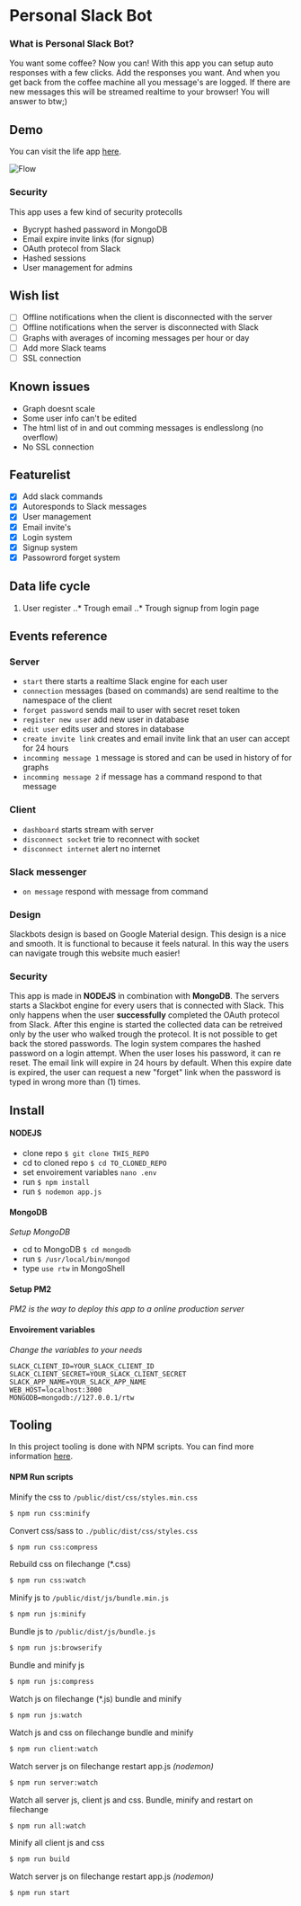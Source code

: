 # Personal Slack Bot

### What is Personal Slack Bot?
You want some coffee? Now you can! With this app you can setup auto responses with a few clicks. Add the responses you want. And when you get back from the coffee machine all you message's are logged. If there are new messages this will be streamed realtime to your browser! You will answer to btw;)

## Demo
You can visit the life app [here](http://socialscoutagency.com).

![Flow](https://raw.githubusercontent.com/royvanderzon/minor-realtimeweb-2/master/flow.jpg)

### Security
This app uses a few kind of security protecolls
- Bycrypt hashed password in MongoDB
- Email expire invite links (for signup)
- OAuth protecol from Slack
- Hashed sessions
- User management for admins

## Wish list
* [ ] Offline notifications when the client is disconnected with the server
* [ ] Offline notifications when the server is disconnected with Slack
* [ ] Graphs with averages of incoming messages per hour or day
* [ ] Add more Slack teams
* [ ] SSL connection

## Known issues
* Graph doesnt scale
* Some user info can't be edited
* The html list of in and out comming messages is endlesslong (no overflow)
* No SSL connection

## Featurelist
* [X] Add slack commands
* [X] Autoresponds to Slack messages
* [X] User management
* [X] Email invite's
* [X] Login system
* [X] Signup system
* [X] Passowrord forget system

## Data life cycle
1. User register
..* Trough email
..* Trough signup from login page

## Events reference
### Server
* `start` there starts a realtime Slack engine for each user
* `connection` messages (based on commands) are send realtime to the namespace of the client
* `forget password` sends mail to user with secret reset token
* `register new user` add new user in database
* `edit user` edits user and stores in database
* `create invite link` creates and email invite link that an user can accept for 24 hours
* `incomming message 1` message is stored and can be used in history of for graphs
* `incomming message 2` if message has a command respond to that message
### Client
* `dashboard` starts stream with server
* `disconnect socket` trie to reconnect with socket
* `disconnect internet` alert no internet
### Slack messenger
* `on message` respond with message from command

### Design
Slackbots design is based on Google Material design. This design is a nice and smooth. It is functional to because it feels natural. In this way the users can navigate trough this website much easier!

### Security
This app is made in **NODEJS** in combination with **MongoDB**. The servers starts a Slackbot engine for every users that is connected with Slack. This only happens when the user **successfully** completed the OAuth protecol from Slack. After this engine is started the collected data can be retreived only by the user who walked trough the protecol. It is not possible to get back the stored passwords. The login system compares the hashed password on a login attempt. When the user loses his password, it can re reset. The email link will expire in 24 hours by default. When this expire date is expired, the user can request a new "forget" link when the password is typed in wrong more than (1) times.

## Install
#### NODEJS
- clone repo `$ git clone THIS_REPO`
- cd to cloned repo `$ cd TO_CLONED_REPO`
- set envoirement variables `nano .env`
- run `$ npm install`
- run `$ nodemon app.js`
#### MongoDB
*Setup MongoDB*
- cd to MongoDB `$ cd mongodb`
- run `$ /usr/local/bin/mongod`
- type `use rtw` in MongoShell
#### Setup PM2
*PM2 is the way to deploy this app to a online production server*
#### Envoirement variables
*Change the variables to your needs*
```
SLACK_CLIENT_ID=YOUR_SLACK_CLIENT_ID
SLACK_CLIENT_SECRET=YOUR_SLACK_CLIENT_SECRET
SLACK_APP_NAME=YOUR_SLACK_APP_NAME
WEB_HOST=localhost:3000
MONGODB=mongodb://127.0.0.1/rtw
```

## Tooling
In this project tooling is done with NPM scripts. You can find more information [here](https://docs.npmjs.com/misc/scripts).

#### NPM Run scripts
Minify the css to `/public/dist/css/styles.min.css`
```bash
$ npm run css:minify
```
Convert css/sass to `./public/dist/css/styles.css`
```bash
$ npm run css:compress
```
Rebuild css on filechange (*.css)
```bash
$ npm run css:watch
```
Minify js to `/public/dist/js/bundle.min.js`
```bash
$ npm run js:minify
```
Bundle js to `/public/dist/js/bundle.js`
```bash
$ npm run js:browserify
```
Bundle and minify js
```bash
$ npm run js:compress
```
Watch js on filechange (*.js) bundle and minify
```bash
$ npm run js:watch
```
Watch js and css on filechange bundle and minify
```bash
$ npm run client:watch
```
Watch server js on filechange restart app.js *(nodemon)*
```bash
$ npm run server:watch
```
Watch all server js, client js and css. Bundle, minify and restart on filechange
```bash
$ npm run all:watch
```
Minify all client js and css
```bash
$ npm run build
```
Watch server js on filechange restart app.js *(nodemon)*
```bash
$ npm run start
```